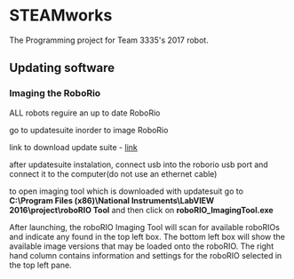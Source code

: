 # STEAMworks
The Programming project for Team 3335's 2017 robot.
## Updating software
### Imaging the RoboRio
ALL robots reguire an up to date RoboRio

go to updatesuite inorder to image RoboRio

link to download update suite - [link](https://wpilib.screenstepslive.com/s/4485/m/13503/l/599670-installing-the-frc-2017-update-suite-all-languages)

after updatesuite instalation, connect usb into the roborio usb port and connect it to the computer\(do not use an ethernet cable)

to open imaging tool which is downloaded with updatesuit go to **C:\Program Files (x86)\National Instruments\LabVIEW 2016\project\roboRIO Tool** and then click on **roboRIO_ImagingTool.exe**

After launching, the roboRIO Imaging Tool will scan for available roboRIOs and indicate any found in the top left box. The bottom left box will show the available image versions that may be loaded onto the roboRIO. The right hand column contains information and settings for the roboRIO selected in the top left pane.


